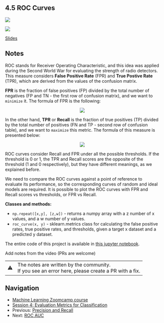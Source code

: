 
## 4.5 ROC Curves

<a href="https://www.youtube.com/watch?v=dnBZLk53sQI&list=PL3MmuxUbc_hIhxl5Ji8t4O6lPAOpHaCLR"><img src="images/thumbnail-4-05.jpg"></a>

<a href="https://www.youtube.com/watch?v=B5PATo1J6yw&list=PL3MmuxUbc_hIhxl5Ji8t4O6lPAOpHaCLR"><img src="images/thumbnail-4-05-cont.jpg"></a>


[Slides](https://www.slideshare.net/AlexeyGrigorev/ml-zoomcamp-4-evaluation-metrics-for-classification)


## Notes

ROC stands for Receiver Operating Characteristic, and this idea was applied during the Second World War for evaluating the strength of radio detectors. This measure considers **False Positive Rate** (FPR) and **True Postive Rate** (TPR), which are derived from the values of the confusion matrix.

**FPR** is the fraction of false positives (FP) divided by the total number of negatives (FP and TN - the first row of confusion matrix), and we want to `minimize` it. The formula of FPR is the following: 

<p align="center">
    <img src="https://render.githubusercontent.com/render/math?math=\large \frac{FP}{TN %2B FP}"/>
</p>

In the other hand, **TPR** or **Recall** is the fraction of true positives (TP) divided by the total number of positives (FN and TP - second row of confusion table), and we want to `maximize` this metric. The formula of this measure is presented below: 

<p align="center">
    <img src="https://render.githubusercontent.com/render/math?math=\large \frac{TP}{TP %2B FN}"/>
</p>

ROC curves consider Recall and FPR under all the possible thresholds. If the threshold is 0 or 1, the TPR and Recall scores are the opposite of the threshold (1 and 0 respectively), but they have different meanings, as we explained before. 

We need to compare the ROC curves against a point of reference to evaluate its performance, so the corresponding curves of random and ideal models are required. It is possible to plot the ROC curves with FPR and Recall scores vs thresholds, or FPR vs Recall. 


**Classes and methods:** 
* `np.repeat([x,y], [z,w])` - returns a numpy array with a z number of x values, and a w number of y values. 
* `roc_curve(x, y)` - sklearn.metrics class for calculating the false positive rates, true positive rates, and thresholds, given a target x dataset and a predicted y dataset. 

The entire code of this project is available in [this jupyter notebook](https://github.com/alexeygrigorev/mlbookcamp-code/blob/master/course-zoomcamp/04-evaluation/notebook.ipynb). 

Add notes from the video (PRs are welcome)

<table>
   <tr>
      <td>⚠️</td>
      <td>
         The notes are written by the community. <br>
         If you see an error here, please create a PR with a fix.
      </td>
   </tr>
</table>


## Navigation

* [Machine Learning Zoomcamp course](../)
* [Session 4: Evaluation Metrics for Classification](./)
* Previous: [Precision and Recall](04-precision-recall.md)
* Next: [ROC AUC](06-auc.md)
